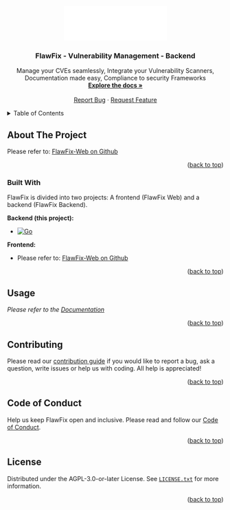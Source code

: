 <!--
 Copyright (C) 2023 Sebastian Kawelke, l3montree UG (haftungsbeschraenkt)
 
 This program is free software: you can redistribute it and/or modify
 it under the terms of the GNU Affero General Public License as
 published by the Free Software Foundation, either version 3 of the
 License, or (at your option) any later version.
 
 This program is distributed in the hope that it will be useful,
 but WITHOUT ANY WARRANTY; without even the implied warranty of
 MERCHANTABILITY or FITNESS FOR A PARTICULAR PURPOSE.  See the
 GNU Affero General Public License for more details.
 
 You should have received a copy of the GNU Affero General Public License
 along with this program.  If not, see <http://www.gnu.org/licenses/>.
-->

<!-- Improved compatibility of back to top link: See: https://github.com/othneildrew/Best-README-Template/pull/73 -->
<a name="readme-top"></a>
<!--
*** Thanks for checking out the Best-README-Template. If you have a suggestion
*** that would make this better, please fork the repo and create a pull request
*** or simply open an issue with the tag "enhancement".
*** Don't forget to give the project a star!
*** Thanks again! Now go create something AMAZING! :D
-->

<!-- PROJECT LOGO -->
<br />
<div align="center">
  <a href="https://flawfix.dev">
    <img src="images/logo_flaw_fix_white_l3.svg" alt="FlawFix by L3montree Logo" width="240" height="80">
  </a>

  <h3 align="center">FlawFix - Vulnerability Management - Backend</h3>

  <p align="center">
    Manage your CVEs seamlessly, Integrate your Vulnerability Scanners, Documentation made easy, Compliance to security Frameworks
    <br />
    <a href="https://docs.flawfix.dev"><strong>Explore the docs »</strong></a>
    <br />
    <br />
    <a href="https://github.com/l3montree-dev/flawfix/issues">Report Bug</a>
    ·
    <a href="https://github.com/l3montree-dev/flawfix/issues">Request Feature</a>
  </p>
</div>



<!-- TABLE OF CONTENTS -->
<details>
  <summary>Table of Contents</summary>
  <ol>
    <li>
      <a href="#about-the-project">About The Project</a>
      <ul>
        <li><a href="#built-with">Built With</a></li>
      </ul>
    </li>
    <li><a href="#usage">Usage</a></li>
    <li><a href="#contributing">Contributing</a></li>
    <li><a href="##code-of-conduct">Code of Conduct</a></li>
    <li><a href="#license">License</a></li>
  </ol>
</details>



<!-- ABOUT THE PROJECT -->
## About The Project
Please refer to: [FlawFix-Web on Github](https://github.com/l3montree-dev/flawfix-web)

<p align="right">(<a href="#readme-top">back to top</a>)</p>



### Built With

FlawFix is divided into two projects: A frontend (FlawFix Web) and a backend (FlawFix Backend). 

**Backend (this project):**
* [![Go][go.dev]][go-url]

**Frontend:**
* Please refer to: [FlawFix-Web on Github](https://github.com/l3montree-dev/flawfix-web)

<p align="right">(<a href="#readme-top">back to top</a>)</p>


<!-- USAGE EXAMPLES -->
## Usage

_Please refer to the [Documentation](https://flawfix.dev/docs/getting-started)_

<p align="right">(<a href="#readme-top">back to top</a>)</p>


<!-- CONTRIBUTING -->
## Contributing

Please read our [contribution guide](CONTRIBUTING.md) if you would like to report a bug, ask a question, write issues or help us with coding. All help is appreciated!

<p align="right">(<a href="#readme-top">back to top</a>)</p>


<!-- Code of Conduct -->
## Code of Conduct

Help us keep FlawFix open and inclusive. Please read and follow our [Code of Conduct](CODE_OF_CONDUCT.md).

<p align="right">(<a href="#readme-top">back to top</a>)</p>


<!-- LICENSE -->
## License

Distributed under the AGPL-3.0-or-later License. See [`LICENSE.txt`](LICENSE.txt) for more information.

<p align="right">(<a href="#readme-top">back to top</a>)</p>




<!-- MARKDOWN LINKS & IMAGES -->
<!-- https://www.markdownguide.org/basic-syntax/#reference-style-links -->
[go.dev]: https://img.shields.io/badge/Go-00ADD8?style=for-the-badge&logo=go&logoColor=white
[go-url]: https://go.dev
